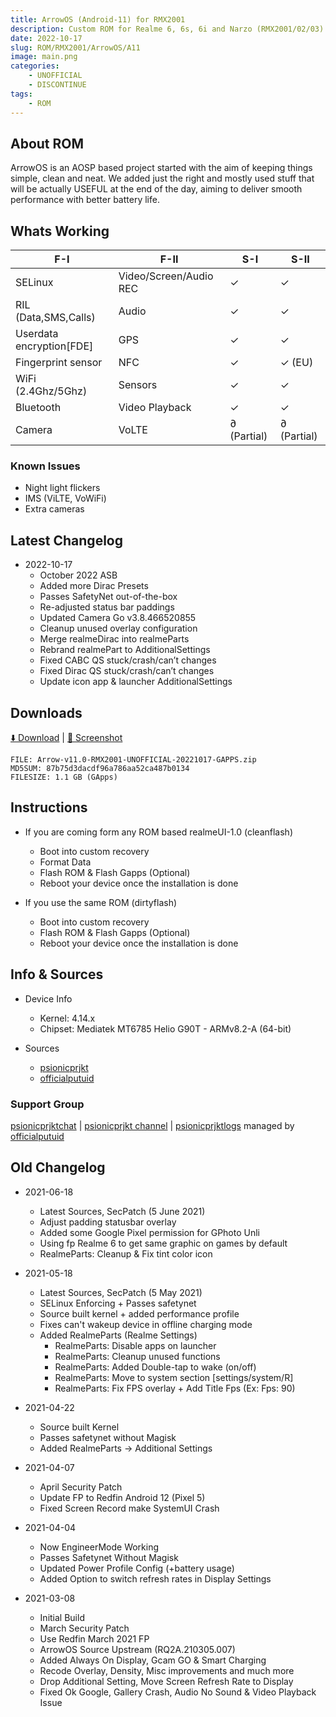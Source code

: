 ```yaml
---
title: ArrowOS (Android-11) for RMX2001
description: Custom ROM for Realme 6, 6s, 6i and Narzo (RMX2001/02/03)
date: 2022-10-17
slug: ROM/RMX2001/ArrowOS/A11
image: main.png
categories:
    - UNOFFICIAL
    - DISCONTINUE
tags:
    - ROM
---
```


## About ROM
ArrowOS is an AOSP based project started with the aim of keeping things simple, clean and neat. We added just the right and mostly used stuff that will be actually USEFUL at the end of the day, aiming to deliver smooth performance with better battery life.

## Whats Working
F-I | F-II | S-I | S-II
---------|---------|---------|---------
SELinux | Video/Screen/Audio REC | ✓ | ✓
RIL (Data,SMS,Calls) | Audio | ✓ | ✓
Userdata encryption[FDE] | GPS | ✓ | ✓
Fingerprint sensor | NFC | ✓ | ✓ (EU)
WiFi (2.4Ghz/5Ghz) | Sensors | ✓ | ✓
Bluetooth | Video Playback | ✓ | ✓
Camera | VoLTE | ∂ (Partial) | ∂ (Partial)

### Known Issues
* Night light flickers
* IMS (ViLTE, VoWiFi)
* Extra cameras

## Latest Changelog
* 2022-10-17
  * October 2022 ASB
  * Added more Dirac Presets
  * Passes SafetyNet out-of-the-box
  * Re-adjusted status bar paddings
  * Updated Camera Go v3.8.466520855
  * Cleanup unused overlay configuration
  * Merge realmeDirac into realmeParts
  * Rebrand realmePart to AdditionalSettings
  * Fixed CABC QS stuck/crash/can’t changes
  * Fixed Dirac QS stuck/crash/can’t changes
  * Update icon app & launcher AdditionalSettings


## Downloads
[⬇️ Download](https://sourceforge.net/projects/psionicprjkt/files/RMX2001/ArrowOS-A11/Arrow-v11.0-RMX2001-UNOFFICIAL-20221017-GAPPS.zip/download) | [🌆 Screenshot](https://photos.app.goo.gl/pmLYrc1w682ZGnDX6)

```
FILE: Arrow-v11.0-RMX2001-UNOFFICIAL-20221017-GAPPS.zip
MD5SUM: 87b75d3dacdf96a786aa52ca487b0134
FILESIZE: 1.1 GB (GApps)
```

## Instructions
* If you are coming form any ROM based realmeUI-1.0 (cleanflash)
  * Boot into custom recovery
  * Format Data
  * Flash ROM &  Flash Gapps (Optional)
  * Reboot your device once the installation is done

* If you use the same ROM (dirtyflash)
  * Boot into custom recovery
  * Flash ROM &  Flash Gapps (Optional)
  * Reboot your device once the installation is done

## Info & Sources
* Device Info
  * Kernel: 4.14.x
  * Chipset: Mediatek MT6785 Helio G90T - ARMv8.2-A (64-bit)

* Sources
  * [psionicprjkt](https://github.com/psionicprjkt)
  * [officialputuid](https://github.com/officialputuid)

### Support Group
[psionicprjktchat](https://t.me/psionicprjktchat) | [psionicprjkt channel](https://t.me/psionicprjkt) | [psionicprjktlogs](https://t.me/psionicprjktlogs) managed by [officialputuid](https://t.me/officialputuid)


## Old Changelog
* 2021-06-18
  * Latest Sources, SecPatch (5 June 2021)
  * Adjust padding statusbar overlay
  * Added some Google Pixel permission for GPhoto Unli
  * Using fp Realme 6 to get same graphic on games by default
  * RealmeParts: Cleanup & Fix tint color icon

* 2021-05-18
  * Latest Sources, SecPatch (5 May 2021)
  * SELinux Enforcing + Passes safetynet
  * Source built kernel + added performance profile
  * Fixes can't wakeup device in offline charging mode
  * Added RealmeParts (Realme Settings)
    * RealmeParts: Disable apps on launcher
    * RealmeParts: Cleanup unused functions
    * RealmeParts: Added Double-tap to wake (on/off)
    * RealmeParts: Move to system section [settings/system/R]
    * RealmeParts: Fix FPS overlay + Add Title Fps (Ex: Fps: 90)

* 2021-04-22
  * Source built Kernel
  * Passes safetynet without Magisk
  * Added RealmeParts → Additional Settings

* 2021-04-07
  * April Security Patch
  * Update FP to Redfin Android 12 (Pixel 5)
  * Fixed Screen Record make SystemUI Crash
 
* 2021-04-04
  * Now EngineerMode Working
  * Passes Safetynet Without Magisk
  * Updated Power Profile Config (+battery usage)
  * Added Option to switch refresh rates in Display Settings

* 2021-03-08
  * Initial Build
  * March Security Patch
  * Use Redfin March 2021 FP
  * ArrowOS Source Upstream (RQ2A.210305.007)
  * Added Always On Display, Gcam GO & Smart Charging
  * Recode Overlay, Density, Misc improvements and much more
  * Drop Additional Setting, Move Screen Refresh Rate to Display
  * Fixed Ok Google, Gallery Crash, Audio No Sound & Video Playback Issue
